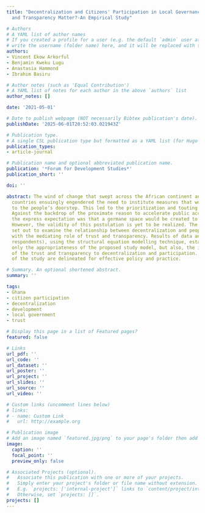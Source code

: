 ```yaml
---
title: "Decentralization and Citizens' Participation in Local Governance: Does Trust
  and Transparency Matter?-An Empirical Study"

# Authors
# A YAML list of author names
# If you created a profile for a user (e.g. the default `admin` user at `content/authors/admin/`), 
# write the username (folder name) here, and it will be replaced with their full name and linked to their profile.
authors:
- Vincent Ekow Arkorful
- Benjamin Kweku Lugu
- Anastasia Hammond
- Ibrahim Basiru

# Author notes (such as 'Equal Contribution')
# A YAML list of notes for each author in the above `authors` list
author_notes: []

date: '2021-05-01'

# Date to publish webpage (NOT necessarily Bibtex publication's date).
publishDate: '2025-06-01T20:52:03.021943Z'

# Publication type.
# A single CSL publication type but formatted as a YAML list (for Hugo requirements).
publication_types:
- article-journal

# Publication name and optional abbreviated publication name.
publication: '*Forum for Development Studies*'
publication_short: ''

doi: ''

abstract: The wind of change that swept across the African continent and other developing
  countries ensuingly engendered the need to institute measures that would bring government
  to the people’s doorstep. This led to the prioritization and touting of decentralization.
  Against the backdrop of the proximate reason to accelerate public access to government,
  the express expectation was that a germane space would be created to enhance participation.
  However, the validity of this postulation is yet to be realized. The study, therefore,
  set out to examine the relationship between decentralization and people’s participation,
  with the mediating role of trust and transparency. Results of data analysis (561
  respondents), using the structural equation modelling technique, established not
  only the appropriateness of the proposed study model, but also, the imperativeness
  of the trust and transparency to decentralization and participation. The implications
  of the study are delineated for effective policy and practice.

# Summary. An optional shortened abstract.
summary: ''

tags:
- Ghana
- citizen participation
- decentralization
- development
- local government
- trust

# Display this page in a list of Featured pages?
featured: false

# Links
url_pdf: ''
url_code: ''
url_dataset: ''
url_poster: ''
url_project: ''
url_slides: ''
url_source: ''
url_video: ''

# Custom links (uncomment lines below)
# links:
# - name: Custom Link
#   url: http://example.org

# Publication image
# Add an image named `featured.jpg/png` to your page's folder then add a caption below.
image:
  caption: ''
  focal_point: ''
  preview_only: false

# Associated Projects (optional).
#   Associate this publication with one or more of your projects.
#   Simply enter your project's folder or file name without extension.
#   E.g. `projects: ['internal-project']` links to `content/project/internal-project/index.md`.
#   Otherwise, set `projects: []`.
projects: []
---
```


